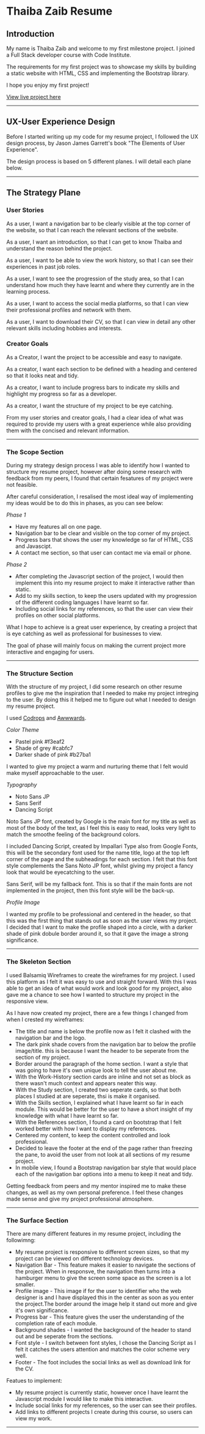 # **Thaiba Zaib Resume**

## **Introduction**

My name is Thaiba Zaib and welcome to my first milestone project. I joined a Full Stack developer course with Code Institute.

The requirements for my first project was to showcase my skills by building a static website with HTML, CSS and implementing the Bootstrap library.

I hope you enjoy my first project!

[View live project here](https://thaibazaib.github.io/my-website/)

---

## **UX-User Experience Design**

Before I started writing up my code for my resume project, I followed the UX design process, by Jason James Garrett's book "The Elements of User Experience".

The design process is based on 5 different planes. I will detail each plane below.
 
---

## **The Strategy Plane**

### **User Stories**

As a user, I want a navigation bar to be clearly visible at the top corner of the website, so that I can reach the relevant sections of the website.

As a user, I want an introduction, so that I can get to know Thaiba and understand the reason behind the project.

As a user, I want to be able to view the work history, so that I can see their experiences in past job roles.

As a user, I want to see the progression of the study area, so that I can understand how much they have learnt and where they currently are in the learning process.

As a user, I want to access the social media platforms, so that I can view their professional profiles and network with them.

As a user, I want to download their CV, so that I can view in detail any other relevant skills including hobbies and interests.

### **Creator Goals**

As a Creator, I want the project to be accessible and easy to navigate.

As a creator, I want each section to be defined with a heading and centered so that it looks neat and tidy.

As a creator, I want to include progress bars to indicate my skills and highlight my progress so far as a developer.

As a creator, I want the structure of my project to be eye catching.

From my user stories and creator goals, I had a clear idea of what was required to provide my users with a great experience while also providing them with the concised and relevant information.

---

### **The Scope Section**

During my strategy design process I was able to identify how I wanted to structure my resume project, however after doing some research with feedback from my peers, I found that certain fesatures of my project were not feasible. 

After careful consideration, I resalised the most ideal way of implementing my ideas would be to do this in phases, as you can see below:

*Phase 1*

- Have my features all on one page.
- Navigation bar to be clear and visible on the top corner of my project.
- Progress bars that shows the user my knowledge so far of HTML, CSS and Javascipt.
- A contact me section, so that user can contact me via email or phone.

*Phase 2*

- After completing the Javascript section of the project, I would then implement this into my resume project to make it interactive rather than static.
- Add to my skills section, to keep the users updated with my progression of the different coding languages I have learnt so far.
- Including social links for my references, so that the user can view their profiles on other social platforms.

What I hope to achieve is a great user experience, by creating a project that is eye catching as well as professional for businesses to view.

The goal of phase will mainly focus on making the current project more interactive and engaging for users.

---

### **The Structure Section**

With the structure of my project, I did some research on other resume profiles to give me the inspiration that I needed to make my project intreging to the user. By doing this it helped me to figure out what I needed to design my resume project.

I used [Codrops](https://tympanus.net/codrops/) and [Awwwards](https://www.awwwards.com/).

*Color Theme*

- Pastel pink #f3eaf2
- Shade of grey #cabfc7
- Darker shade of pink #b27ba1

I wanted to give my project a warm and nurturing theme that I felt would make myself approachable to the user.

*Typography*

- Noto Sans JP
- Sans Serif
- Dancing Script

Noto Sans JP font, created by Google is the main font for my title as well as most of the body of the text, as I feel this is easy to read, looks very light to match the smoothe feeling of the background colors.

I included Dancing Script, created by Impallari Type also from Google Fonts, this will be the secondary font used for the name title, logo at the top left corner of the page and the subheadings for each section. I felt that this font style complements the Sans Noto JP font, whilst giving my project a fancy look that would be eyecatching to the user.

Sans Serif, will be my fallback font. This is so that if the main fonts are not implemented in the project, then this font style will be the back-up.

*Profile Image*

I wanted my profile to be professional and centered in the header, so that this was the first thing that stands out as soon as the user views my project. I decided that I want to make the profile shaped into a circle, with a darker shade of pink dobule border around it, so that it gave the image a strong significance.

---

### **The Skeleton Section**

I used Balsamiq Wireframes to create the wireframes for my project. I used this platform as I felt it was easy to use and straight forward. With this I was able to get an idea of what would work and look good for my project, also gave me a chance to see how I wanted to structure my project in the responsive view.

As I have now created my project, there are a few things I changed from when I crested my wireframes:

- The title and name is below the profile now as I felt it clashed with the navigation bar and the logo.
- The dark pink shade covers from the navigation bar to below the profile image/title. this is because I want the header to be seperate from the section of my project.
- Border around the paragraph of the home section. I want a style that was going to have it's own unique look to tell the user about me.
- With the Work-History section cards are inline and not set as block as there wasn't much context and appears neater this way.
- With the Study section, I created two seperate cards, so that both places I studied at are seperate, thsi is make it organised.
- With the Skills section, I explained what I have learnt so far in each module. This would be better for the user to have a short insight of my knowledge with what I have learnt so far.
- With the References section, I found a card on bootstrap that I felt worked better with how I want to display my references.
- Centered my content, to keep the content controlled and look professional.
- Decided to leave the footer at the end of the page rather than freezing the pane, to avoid the user from not look at all sections of my resume project.
- In mobile view, I found a Bootstrap navigation bar style that would place each of the navigation bar options into a menu to keep it neat and tidy.


Getting feedback from peers and my mentor inspired me to make these changes, as well as my own personal preference. I feel these changes made sense and give my project professional atmosphere.


---

### **The Surface Section**

There are many different features in my resume project, including the followimng:

- My resume project is responsive to different screen sizes, so that my project can be viewed on different technology devices. 
- Navigation Bar - This feature makes it easier to navigate the sections of the project. When in responsve, the navigation then turns into a hamburger menu to give the screen some space as the screen is a lot smaller. 
- Profile image - This image if for the user to identifier who the web designer is and I have displayed this in the center as soon as you enter the project.The border around the image help it stand out more and give it's own significance.
- Progress bar - This feature gives the user the understanding of the completion rate of each module.
- Background shades - I wanted the background of the header to stand out and be seperate from the sections.
- Font style - I switch between font styles, I chose the Dancing Script as I felt it catches the users attention and matches the color scheme very well.
- Footer - The foot includes the social links as well as download link for the CV.

Featues to implement:

- My resume project is currently static, however once I have learnt the Javascript module I would like to make this interactive.
- Include social links for my references, so the user can see their profiles.
- Add links to different projects I create during this course, so users can view my work.

---
